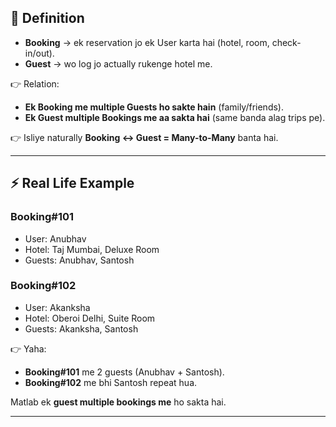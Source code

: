 ## 🔑 Definition

* **Booking** → ek reservation jo ek User karta hai (hotel, room, check-in/out).
* **Guest** → wo log jo actually rukenge hotel me.

👉 Relation:

* **Ek Booking me multiple Guests ho sakte hain** (family/friends).
* **Ek Guest multiple Bookings me aa sakta hai** (same banda alag trips pe).

👉 Isliye naturally **Booking ↔ Guest = Many-to-Many** banta hai.

---

## ⚡ Real Life Example

### Booking#101

* User: Anubhav
* Hotel: Taj Mumbai, Deluxe Room
* Guests: Anubhav, Santosh

### Booking#102

* User: Akanksha
* Hotel: Oberoi Delhi, Suite Room
* Guests: Akanksha, Santosh

👉 Yaha:

* **Booking#101** me 2 guests (Anubhav + Santosh).
* **Booking#102** me bhi Santosh repeat hua.

Matlab ek **guest multiple bookings me** ho sakta hai.

---


